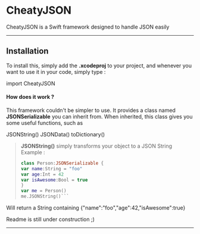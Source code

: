 CheatyJSON
===================


CheatyJSON is a Swift framework designed to handle JSON easily

----------


Installation
-------------

To install this, simply add the **.xcodeproj** to your project, and whenever you want to use it in your code, simply type :

import CheatyJSON



#### <i class="icon-file"></i> How does it work ?

This framework couldn't be simpler to use.
It provides a class named **JSONSerializable** you can inherit from.
When inherited, this class gives you some useful functions, such as

JSONString()
JSONData()
toDictionary()

> **JSONString()** simply transforms your object to a JSON String
> Example :
> ```swift
> class Person:JSONSerializable {
> var name:String = "foo"
> var age:Int = 42
> var isAwesome:Bool = true
> }
> var me = Person()
> me.JSONString()```

Will return a String containing
{"name":"foo","age":42,"isAwesome":true}

Readme is still under construction ;)


----------
